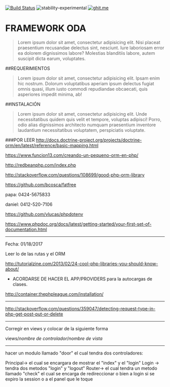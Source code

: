[![Build Status](https://travis-ci.org/carlosh1989/ODA.svg?branch=master)](https://travis-ci.org/carlosh1989/ODA) ![stability-experimental](https://img.shields.io/badge/stability-experimental-orange.svg) 
[![ghit.me](https://ghit.me/badge.svg?repo=carlosh1989/ODA)](https://ghit.me/repo/carlosh1989/ODA)


# FRAMEWORK ODA
> Lorem ipsum dolor sit amet, consectetur adipisicing elit. Nisi placeat praesentium recusandae delectus sint, nesciunt. Iure laboriosam error ea dolorem dignissimos labore? Molestias blanditiis labore, autem suscipit dicta earum, voluptates.

##REQUERIMIENTOS
> Lorem ipsum dolor sit amet, consectetur adipisicing elit. Ipsam enim hic nostrum. Dolorum voluptatibus aperiam ipsum delectus fugiat omnis quasi, illum iusto commodi repudiandae obcaecati, quis asperiores impedit minima, ab!

##INSTALACIÓN
> Lorem ipsum dolor sit amet, consectetur adipisicing elit. Unde necessitatibus quidem quis velit et tempore, voluptas adipisci! Porro, odio alias dignissimos architecto numquam praesentium inventore laudantium necessitatibus voluptatem, perspiciatis voluptate.


###POR LEER
http://docs.doctrine-project.org/projects/doctrine-orm/en/latest/reference/basic-mapping.html

https://www.funcion13.com/creando-un-pequeno-orm-en-php/

http://redbeanphp.com/index.php

http://stackoverflow.com/questions/108699/good-php-orm-library

https://github.com/bcosca/fatfree

papa: 0424-5675833

daniel: 0412-520-7106

https://github.com/vlucas/phpdotenv

https://www.phpdoc.org/docs/latest/getting-started/your-first-set-of-documentation.html

-----------------------------------------------------------------------------------------------------------
Fecha: 01/18/2017

Leer lo de las rutas y el ORM

http://tutorialzine.com/2013/02/24-cool-php-libraries-you-should-know-about/

* ACORDARSE DE HACER EL APP/PROVIDERS para la autocargas de clases. 

http://container.thephpleague.com/installation/

******
http://stackoverflow.com/questions/359047/detecting-request-type-in-php-get-post-put-or-delete

******************
Corregir en views y colocar de la siguiente forma 

views/*nombre de controlador*/*nombre de vista*

**************************************

hacer un modulo llamado "door" el cual tendra dos controladores:

Principal-> el cual se encargara de mostrar el "index" y el "login"
Login -> tendra dos metodos "login" y "logout"
Router-> el cual tendra un metodo llamado "check" el cual se encarga de redireccionar o bien a login si se expiro la session o a el panel que le toque